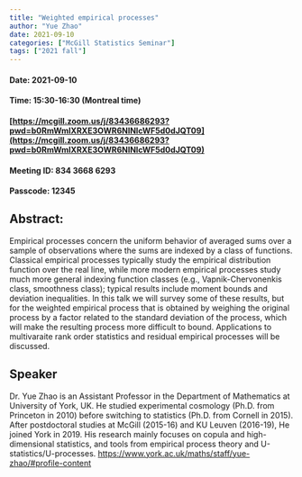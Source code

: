 ```yaml
---
title: "Weighted empirical processes"
author: "Yue Zhao"
date: 2021-09-10
categories: ["McGill Statistics Seminar"]
tags: ["2021 fall"]
---
```


#### Date: 2021-09-10
#### Time: 15:30-16:30 (Montreal time)

#### [https://mcgill.zoom.us/j/83436686293?pwd=b0RmWmlXRXE3OWR6NlNIcWF5d0dJQT09](https://mcgill.zoom.us/j/83436686293?pwd=b0RmWmlXRXE3OWR6NlNIcWF5d0dJQT09)
#### Meeting ID: 834 3668 6293
#### Passcode: 12345



## Abstract:

Empirical processes concern the uniform behavior of averaged sums over a sample of observations where the sums are indexed by a class of functions.  Classical empirical processes typically study the empirical distribution function over the real line, while more modern empirical processes study much more general indexing function classes (e.g., Vapnik-Chervonenkis class, smoothness class); typical results include moment bounds and deviation inequalities.  In this talk we will survey some of these results, but for the weighted empirical process that is obtained by weighing the original process by a factor related to the standard deviation of the process, which will make the resulting process more difficult to bound.  Applications to multivaraite rank order statistics and residual empirical processes will be discussed.



## Speaker

Dr. Yue Zhao is an Assistant Professor in the Department of Mathematics
 at University of York, UK. He studied experimental cosmology (Ph.D. from Princeton in 2010) before switching to statistics (Ph.D. from Cornell in 2015).  After postdoctoral studies at McGill (2015-16) and KU Leuven (2016-19), He joined York in 2019. His research mainly focuses on copula and high-dimensional statistics, and tools from empirical process theory and U-statistics/U-processes.
https://www.york.ac.uk/maths/staff/yue-zhao/#profile-content